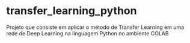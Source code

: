 # transfer_learning_python
Projeto que consiste em aplicar o método de Transfer Learning em uma rede de Deep Learning na linguagem Python no ambiente COLAB
